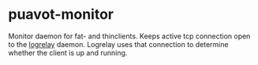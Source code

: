 
# puavot-monitor

Monitor daemon for fat- and thinclients. Keeps active tcp connection open to the
[logrelay][] daemon. Logrelay uses that connection to determine whether the
client is up and running.


[logrelay]: https://github.com/opinsys/logrelay

